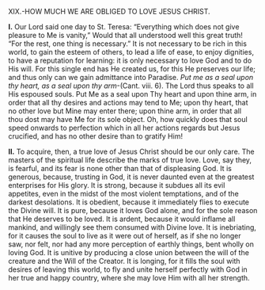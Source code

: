 
XIX.-HOW MUCH WE ARE OBLIGED TO LOVE JESUS CHRIST.

**I\.** Our Lord said one day to St. Teresa: “Everything which does not give pleasure to Me is vanity,” Would that all understood well this great truth! “For the rest, one thing is necessary.” It is not necessary to be rich in this world, to gain the esteem of others, to lead a life of ease, to enjoy dignities, to have a reputation for learning: it is only necessary to love God and to do His will. For this single end has He created us, for this He preserves our life; and thus only can we gain admittance into Paradise. _Put me as a seal upon thy heart, as a seal upon thy arm_-(Cant. viii. 6). The Lord thus speaks to all His espoused souls. Put Me as a seal upon Thy heart and upon thine arm, in order that all thy desires and actions may tend to Me; upon thy heart, that no other love but Mine may enter there; upon thine arm, in order that all thou dost may have Me for its sole object. Oh, how quickly does that soul speed onwards to perfection which in all her actions regards but Jesus crucified, and has no other desire than to gratify Him!

**II\.** To acquire, then, a true love of Jesus Christ should be our only care. The masters of the spiritual life describe the marks of true love. Love, say they, is fearful, and its fear is none other than that of displeasing God. It is generous, because, trusting in God, it is never daunted even at the greatest enterprises for His glory. It is strong, because it subdues all its evil appetites, even in the midst of the most violent temptations, and of the darkest desolations. It is obedient, because it immediately flies to execute the Divine will. It is pure, because it loves God alone, and for the sole reason that He deserves to be loved. It is ardent, because it would inflame all mankind, and willingly see them consumed with Divine love. It is inebriating, for it causes the soul to live as it were out of herself, as if she no longer saw, nor felt, nor had any more perception of earthly things, bent wholly on loving God. It is unitive by producing a close union between the will of the creature and the Will of the Creator. It is longing, for it fills the soul with desires of leaving this world, to fly and unite herself perfectly with God in her true and happy country, where she may love Him with all her strength.


